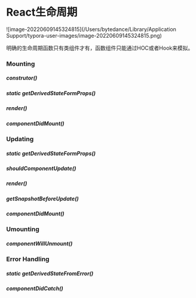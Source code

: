 # React生命周期

![image-20220609145324815](/Users/bytedance/Library/Application Support/typora-user-images/image-20220609145324815.png)

明确的生命周期函数只有类组件才有，函数组件只能通过HOC或者Hook来模拟。



### Mounting

##### construtor()

##### static getDerivedStateFormProps()

##### render()

##### componentDidMount()



### Updating

##### static getDerivedStateFormProps()

##### shouldComponentUpdate()

##### render()

##### getSnapshotBeforeUpdate()

##### componentDidMount()



### Umounting

##### componentWillUnmount()



### Error Handling

##### static getDerivedStateFromError()

##### componentDidCatch()